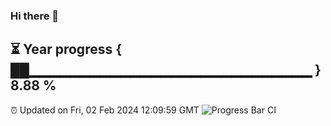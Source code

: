 ### Hi there 👋
⏳ Year progress { ██▁▁▁▁▁▁▁▁▁▁▁▁▁▁▁▁▁▁▁▁▁▁▁▁▁▁▁▁ } 8.88 %
---
⏰ Updated on Fri, 02 Feb 2024 12:09:59 GMT
![Progress Bar CI](https://github.com/Moyi321/Moyi321/workflows/Progress%20Bar%20CI/badge.svg)
